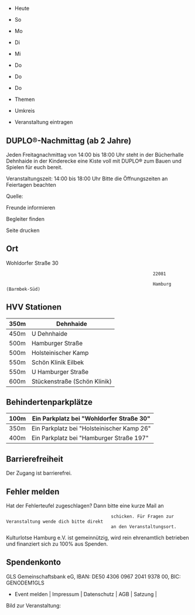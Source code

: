 # 

- Heute
- So
- Mo
- Di
- Mi
- Do
- Do
- Do

- Themen
- Umkreis

- Veranstaltung eintragen

## DUPLO®-Nachmittag (ab 2 Jahre)

<!-- image -->

Jeden Freitagnachmittag von 14:00 bis 18:00 Uhr steht in der Bücherhalle Dehnhaide in der Kinderecke eine Kiste voll mit DUPLO® zum Bauen und Spielen für euch bereit.

Veranstaltungszeit: 14:00 bis 18:00 Uhr
Bitte die Öffnungszeiten an Feiertagen beachten

Quelle:

Freunde informieren

Begleiter finden

Seite drucken

## Ort

Wohldorfer Straße 30

				                                            22081 

				                                            Hamburg (Barmbek-Süd)

## HVV Stationen

| 350m   | Dehnhaide                    |
|--------|------------------------------|
| 450m   | U Dehnhaide                  |
| 500m   | Hamburger Straße             |
| 500m   | Holsteinischer Kamp          |
| 550m   | Schön Klinik Eilbek          |
| 550m   | U Hamburger Straße           |
| 600m   | Stückenstraße (Schön Klinik) |

## Behindertenparkplätze

| 100m   | Ein Parkplatz bei "Wohldorfer Straße 30"    |
|--------|---------------------------------------------|
| 350m   | Ein Parkplatz bei "Holsteinischer Kamp  26" |
| 400m   | Ein Parkplatz bei "Hamburger Straße  197"   |

## Barrierefreiheit

Der Zugang ist barrierefrei.

## Fehler melden

Hat der Fehlerteufel zugeschlagen? Dann bitte eine kurze Mail an
											
											schicken. Für Fragen zur Veranstaltung wende dich bitte direkt
											an den Veranstaltungsort.

Kulturlotse Hamburg e.V. ist gemeinnützig, wird rein ehrenamtlich betrieben und finanziert sich zu 100% aus Spenden.

## Spendenkonto

GLS Gemeinschaftsbank eG, IBAN: DE50 4306 0967 2041 9378 00, BIC: GENODEM1GLS

- Event melden | Impressum | Datenschutz | AGB | Satzung |

Bild zur Veranstaltung:

<!-- image -->